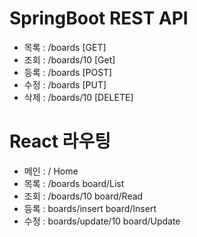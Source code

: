 # SpringBoot REST API
- 목록 : /boards        [GET]
- 조회 : /boards/10     [Get]
- 등록 : /boards        [POST]
- 수정 : /boards        [PUT]
- 삭제 : /boards/10     [DELETE]

# React 라우팅
- 메인 : /                  Home
- 목록 : /boards            board/List
- 조회 : /boards/10         board/Read
- 등록 : boards/insert      board/Insert
- 수정 : boards/update/10   board/Update